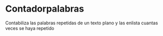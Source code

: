 # Contadorpalabras
Contabiliza las palabras repetidas de un texto plano y las enlista cuantas veces se haya repetido
